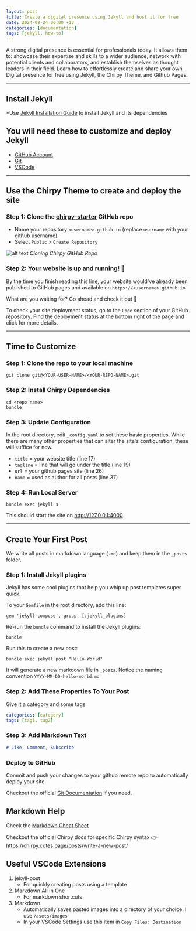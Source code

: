 ```yaml
---
layout: post
title: Create a digital presence using Jekyll and host it for free
date: 2024-08-24 00:00 +13
categories: [documentation]
tags: [jekyll, how-to]
---
```


A strong digital presence is essential for professionals today. It allows them to: showcase their expertise and skills to a wider audience, network with potential clients and collaborators, and establish themselves as thought leaders in their field.
Learn how to effortlessly create and share your own Digital presence for free using Jekyll, the Chirpy Theme, and Github Pages.

---
## **Install Jekyll** 

*Use [Jekyll Installation Guide](https://jekyllrb.com/docs/installation/) to install Jekyll and its dependencies


## **You will need these to customize and deploy Jekyll**
-  [GitHub Account](https://github.com/) 
-  [Git](https://github.com/git-guides/install-git)
-  [VSCode](https://code.visualstudio.com/download) 


---
## **Use the Chirpy Theme to create and deploy the site**

### Step 1: Clone the [chirpy-starter](https://github.com/new?template_name=chirpy-starter&template_owner=cotes2020) GitHub repo

- Name your repository `<username>.github.io` (replace `username` with your github username). 
- Select `Public` > `Create Repository`

![alt text]()
_Cloning Chirpy GitHub Repo_


### Step 2: Your website is up and running! 🎉 
By the time you finish reading this line, your website would've already been published to GitHub pages and available on `https://<username>.github.io`

What are you waiting for? Go ahead and check it out 🙂 

To check your site deployment status, go to the `Code` section of your GitHub repository. Find the deployment status at the bottom right of the page and click for more details.





---
## **Time to Customize**

### Step 1: Clone the repo to your local machine 

```console
git clone git@<YOUR-USER-NAME>/<YOUR-REPO-NAME>.git
```

### Step 2: Install Chirpy Dependencies
```console
cd <repo name> 
bundle
```


### Step 3: Update Configuration

In the root directory, edit `_config.yaml` to set these basic properties. While there are many other properties that can alter the site's configuration, these will suffice for now.

-  `title` = your website title (line 17)
-  `tagline` = line that will go under the title (line 19)
-  `url` = your github pages site (line 26)
-  `name` = used as author for all posts (line 37)





### Step 4: Run Local Server

```console
bundle exec jekyll s
``` 

This should start the site on http://127.0.0.1:4000


---
## Create Your First Post
We write all posts in markdown language (`.md`) and keep them in the `_posts` folder.

### Step 1: Install Jekyll plugins
Jekyll has some cool plugins that help you whip up post templates super quick.

To your `Gemfile` in the root directory, add this line:
```console
gem 'jekyll-compose', group: [:jekyll_plugins]
```

Re-run the `bundle` command to install the Jekyll plugins:
```console
bundle
```

Run this to create a new post:
```console
bundle exec jekyll post "Hello World"
```

It will generate a new markdown file in `_posts`. Notice the naming convention `YYYY-MM-DD-hello-world.md`

### Step 2: Add These Properties To Your Post
Give it a category and some tags
```yaml
categories: [category]
tags: [tag1, tag2]
```

### Step 3: Add Markdown Text 
```markdown
# Like, Comment, Subscribe

```

### Deploy to GitHub 
Commit and push your changes to your github remote repo to automatically deploy your site. 

Checkout the official [Git Documentation](https://git-scm.com/doc) if you need. 

## Markdown Help 
Check the [Markdown Cheat Sheet](https://www.markdownguide.org/cheat-sheet/)

Checkout the official Chirpy docs for specific Chirpy syntax 👉 https://chirpy.cotes.page/posts/write-a-new-post/


## Useful VSCode Extensions 

1. jekyll-post 
    - For quickly creating posts using a template
2. Markdown All In One
    - For markdown shortcuts
3. Markdown 
   - Automatically saves pasted images into a directory of your choice. I use `/asets/images` 
   - In your VSCode Settings use this item in `Copy Files: Destination` 
 
